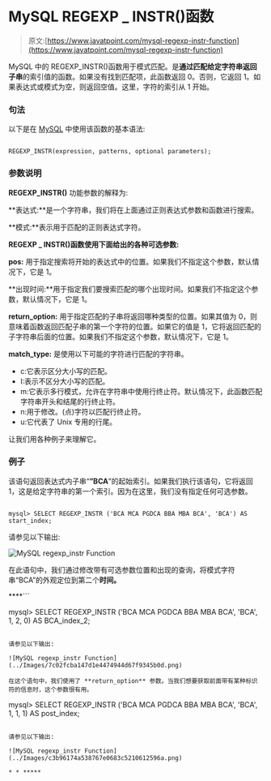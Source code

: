 # MySQL REGEXP _ INSTR()函数

> 原文:[https://www.javatpoint.com/mysql-regexp-instr-function](https://www.javatpoint.com/mysql-regexp-instr-function)

MySQL 中的 REGEXP_INSTR()函数用于模式匹配。是**通过匹配给定字符串返回子串**的索引值的函数。如果没有找到匹配项，此函数返回 0。否则，它返回 1。如果表达式或模式为空，则返回空值。这里，字符的索引从 1 开始。

### 句法

以下是在 [MySQL](https://www.javatpoint.com/mysql-tutorial) 中使用该函数的基本语法:

```

REGEXP_INSTR(expression, patterns, optional parameters);

```

### 参数说明

**REGEXP_INSTR()** 功能参数的解释为:

**表达式:**是一个字符串，我们将在上面通过正则表达式参数和函数进行搜索。

**模式:**表示用于匹配的正则表达式字符。

**REGEXP _ INSTR()函数使用下面给出的各种可选参数:**

**pos:** 用于指定搜索将开始的表达式中的位置。如果我们不指定这个参数，默认情况下，它是 1。

**出现时间:**用于指定我们要搜索匹配的哪个出现时间。如果我们不指定这个参数，默认情况下，它是 1。

**return_option:** 用于指定匹配的子串将返回哪种类型的位置。如果其值为 0，则意味着函数返回匹配子串的第一个字符的位置。如果它的值是 1，它将返回匹配的子字符串后面的位置。如果我们不指定这个参数，默认情况下，它是 1。

**match_type:** 是使用以下可能的字符进行匹配的字符串。

*   c:它表示区分大小写的匹配。
*   I:表示不区分大小写的匹配。
*   m:它表示多行模式，允许在字符串中使用行终止符。默认情况下，此函数匹配字符串开头和结尾的行终止符。
*   n:用于修改。(点)字符以匹配行终止符。
*   u:它代表了 Unix 专用的行尾。

让我们用各种例子来理解它。

### 例子

该语句返回表达式内子串“**”BCA**”的起始索引。如果我们执行该语句，它将返回 1，这是给定字符串的第一个索引。因为在这里，我们没有指定任何可选参数。

```

mysql> SELECT REGEXP_INSTR ('BCA MCA PGDCA BBA MBA BCA', 'BCA') AS start_index;

```

请参见以下输出:

![MySQL regexp_instr Function](../Images/11882a2f7d1a0b93bb1935e886de42a4.png)

在此语句中，我们通过修改带有可选参数位置和出现的查询，将模式字符串“BCA”的外观定位到第二个****时间。****

 ****```

mysql> SELECT REGEXP_INSTR ('BCA MCA PGDCA BBA MBA BCA', 'BCA', 1, 2, 0) AS BCA_index_2;

```

请参见以下输出:

![MySQL regexp_instr Function](../Images/7c02fcba147d1e4474944d67f9345b0d.png)

在这个语句中，我们使用了 **return_option** 参数。当我们想要获取前面带有某种标识符的信息时，这个参数很有用。

```

mysql> SELECT REGEXP_INSTR ('BCA MCA PGDCA BBA MBA BCA', 'BCA', 1, 1, 1) AS post_index;

```

请参见以下输出:

![MySQL regexp_instr Function](../Images/c3b96174a538767e0683c5210612596a.png)

* * *****